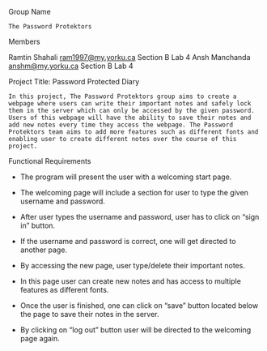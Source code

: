 Group Name

	The Password Protektors 
  
Members

Ramtin Shahali   ram1997@my.yorku.ca  Section B Lab 4
Ansh Manchanda   anshm@my.yorku.ca Section B Lab 4

Project Title: Password Protected Diary

	In this project, The Password Protektors group aims to create a webpage where users can write their important notes and safely lock them in the server which can only be accessed by the given password. Users of this webpage will have the ability to save their notes and add new notes every time they access the webpage. The Password Protektors team aims to add more features such as different fonts and enabling user to create different notes over the course of this project. 


Functional Requirements

-	The program will present the user with a welcoming start page.

-	The welcoming page will include a section for user to type the given username and password.

-	After user types the username and password, user has to click on “sign in” button. 

-	If the username and password is correct, one will get directed to another page.

-	By accessing the new page, user type/delete their important notes.

-	In this page user can create new notes and has access to multiple features as different fonts.

-	Once the user is finished, one can click on “save” button located below the page to save their notes in the server.

-	By clicking on “log out” button user will be directed to the welcoming page again.


